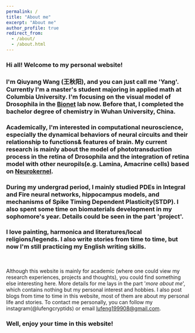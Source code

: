 ```yaml
---
permalink: /
title: "About me"
excerpt: "About me"
author_profile: true
redirect_from: 
  - /about/
  - /about.html
---
```


### Hi all! Welcome to my personal website!

### I'm Qiuyang Wang (王秋阳),  and you can just call me 'Yang'. Currently I'm a master's student majoring in applied math at Columbia University. I'm focusing on the visual model of Drosophila in the [Bionet](http://www.bionet.ee.columbia.edu) lab now. Before that, I completed the bachelor degree of chemistry in Wuhan University, China. 

### Academically, I'm interested in computational neuroscience, especially the dynamical behaviors of neural circuits and  their relationship to functions& features of brain. My current research is mainly about the model of phototransduction process in the retina of Drosophila and the integration of retina model with other neuropils(e.g. Lamina, Amacrine cells) based on [Neurokernel](http://neurokernel.github.io).  

### During my undergrad period, I mainly studied PDEs in Integral and Fire neural networks, hippocampus models, and mechanisms of Spike Timing Dependent Plasticity(STDP). I also spent some time on biomaterials development in my sophomore's year. Details could be seen in the part 'project'.

### I love painting, harmonica and literatures/local religions/legends. I also write stories from time to time, but now I'm still practicing my English writing skills.

<br/>

Although this website is mainly for academic (where one could view my research experiences, projects and thoughts), you could find something else interesting here. More details for me lays in the part '*more about me*', which contains nothing but my personal interest and hobbies. I also post blogs from time to time in this website, most of them are about my personal life and stories. To contact me personally, you can follow my instagram(@lufengcryptids) or email lufeng199908@gmail.com.

### Well, enjoy your time in this website!

